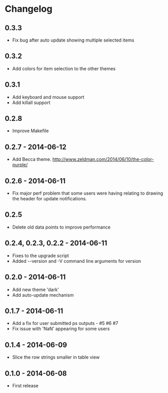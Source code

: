 # Changelog

## 0.3.3

- Fix bug after auto update showing multiple selected items

## 0.3.2

- Add colors for item selection to the other themes

## 0.3.1

- Add keyboard and mouse support
- Add killall support

## 0.2.8

- Improve Makefile

## 0.2.7 - 2014-06-12

- Add Becca theme. http://www.zeldman.com/2014/06/10/the-color-purple/

## 0.2.6 - 2014-06-11

- Fix major perf problem that some users were having relating to 
  drawing the header for update notifications.

## 0.2.5

- Delete old data points to improve performance

## 0.2.4, 0.2.3, 0.2.2 - 2014-06-11

- Fixes to the upgrade script
- Added --version and -V command line arguments for version

## 0.2.0 - 2014-06-11

- Add new theme 'dark'
- Add auto-update mechanism

## 0.1.7 - 2014-06-11

- Add a fix for user submitted ps outputs - #5 #6 #7
- Fix issue with 'NaN' appearing for some users

## 0.1.4 - 2014-06-09

- Slice the row strings smaller in table view

## 0.1.0 - 2014-06-08

- First release